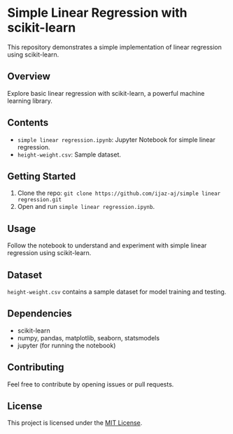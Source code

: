 # Simple Linear Regression with scikit-learn

This repository demonstrates a simple implementation of linear regression using scikit-learn.

## Overview

Explore basic linear regression with scikit-learn, a powerful machine learning library.

## Contents

- `simple linear regression.ipynb`: Jupyter Notebook for simple linear regression.
- `height-weight.csv`: Sample dataset.

## Getting Started

1. Clone the repo: `git clone https://github.com/ijaz-aj/simple linear regression.git`
3. Open and run `simple linear regression.ipynb`.

## Usage

Follow the notebook to understand and experiment with simple linear regression using scikit-learn.

## Dataset

`height-weight.csv` contains a sample dataset for model training and testing.

## Dependencies

- scikit-learn
- numpy, pandas, matplotlib, seaborn, statsmodels
- jupyter (for running the notebook)

## Contributing

Feel free to contribute by opening issues or pull requests.

## License

This project is licensed under the [MIT License](LICENSE).
